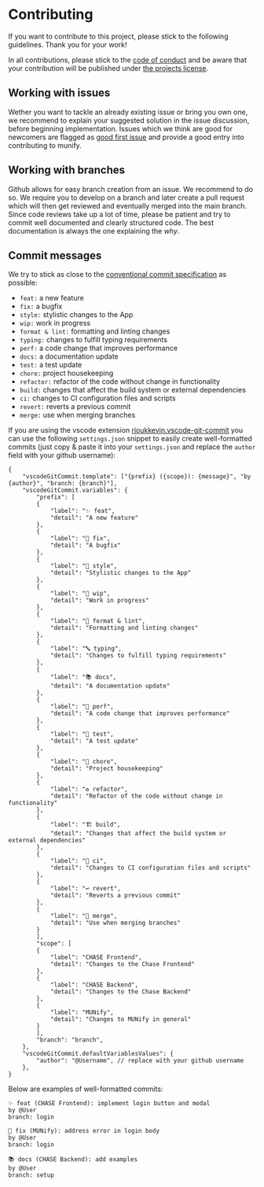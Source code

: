 # Contributing

If you want to contribute to this project, please stick to the following guidelines. Thank you for your work!

In all contributions, please stick to the [code of conduct](./CODE_OF_CONDUCT.md) and be aware that your contribution will be published under [the projects license](./LICENSE.md).

## Working with issues

Wether you want to tackle an already existing issue or bring you own one, we recommend to explain your suggested solution in the issue discussion, before beginning implementation. Issues which we think are good for newcomers are flagged as [good first issue](https://github.com/DeutscheModelUnitedNations/munify/issues?q=is%3Aissue+is%3Aopen+label%3A%22good+first+issue%22) and provide a good entry into contributing to munify.

## Working with branches

Github allows for easy branch creation from an issue. We recommend to do so. We require you to develop on a branch and later create a pull request which will then get reviewed and eventually merged into the main branch. Since code reviews take up a lot of time, please be patient and try to commit well documented and clearly structured code. The best documentation is always the one explaining the _why_.

## Commit messages

We try to stick as close to the [conventional commit specification](https://www.conventionalcommits.org/en/v1.0.0-beta.2/) as possible:

- `feat:` a new feature
- `fix:` a bugfix
- `style:` stylistic changes to the App
- `wip:` work in progress
- `format & lint:` formatting and linting changes
- `typing:` changes to fulfill typing requirements
- `perf:` a code change that improves performance
- `docs:` a documentation update
- `test:` a test update
- `chore:` project housekeeping
- `refactor:` refactor of the code without change in functionality
- `build:` changes that affect the build system or external dependencies
- `ci:` changes to CI configuration files and scripts
- `revert:` reverts a previous commit
- `merge:` use when merging branches

If you are using the vscode extension [rioukkevin.vscode-git-commit](https://marketplace.visualstudio.com/items?itemName=rioukkevin.vscode-git-commit) you can use the following `settings.json` snippet to easily create well-formatted commits (just copy & paste it into your `settings.json` and replace the `author` field with your github username):

```
{
    "vscodeGitCommit.template": ["{prefix} ({scope}): {message}", "by {author}", "branch: {branch}"],
    "vscodeGitCommit.variables": {
        "prefix": [
        {
            "label": "✨ feat",
            "detail": "A new feature"
        },
        {
            "label": "🐞 fix",
            "detail": "A bugfix"
        },
        {
            "label": "🎨 style",
            "detail": "Stylistic changes to the App"
        },
        {
            "label": "🚧 wip",
            "detail": "Work in progress"
        },
        {
            "label": "🧼 format & lint",
            "detail": "Formatting and linting changes"
        },
        {
            "label": "🔤 typing",
            "detail": "Changes to fulfill typing requirements"
        },
        {
            "label": "📚 docs",
            "detail": "A documentation update"
        },
        {
            "label": "🚀 perf",
            "detail": "A code change that improves performance"
        },
        {
            "label": "🧪 test",
            "detail": "A test update"
        },
        {
            "label": "🧹 chore",
            "detail": "Project housekeeping"
        },
        {
            "label": "♻️ refactor",
            "detail": "Refactor of the code without change in functionality"
        },
        {
            "label": "🏗️ build",
            "detail": "Changes that affect the build system or external dependencies"
        },
        {
            "label": "🚦 ci",
            "detail": "Changes to CI configuration files and scripts"
        },
        {
            "label": "↩️ revert",
            "detail": "Reverts a previous commit"
        },
        {
            "label": "🔀 merge",
            "detail": "Use when merging branches"
        }
        ],
        "scope": [
        {
            "label": "CHASE Frontend",
            "detail": "Changes to the Chase Frontend"
        },
        {
            "label": "CHASE Backend",
            "detail": "Changes to the Chase Backend"
        },
        {
            "label": "MUNify",
            "detail": "Changes to MUNify in general"
        }
        ],
        "branch": "branch",
    },
    "vscodeGitCommit.defaultVariablesValues": {
        "author": "@Username", // replace with your github username
    },
}
```

Below are examples of well-formatted commits:

```
✨ feat (CHASE Frontend): implement login button and modal
by @User
branch: login

🐞 fix (MUNify): address error in login body
by @User
branch: login

📚 docs (CHASE Backend): add examples
by @User
branch: setup
```
